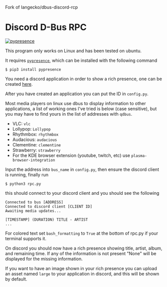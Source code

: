 Fork of Iangecko/dbus-discord-rcp

# Discord D-Bus RPC
[![pypresence](https://img.shields.io/badge/using-pypresence-00bb88.svg?style=for-the-badge&logo=discord&logoWidth=20)](https://github.com/qwertyquerty/pypresence)

This program only works on Linux and has been tested on ubuntu.

It requires [`pypresence`](https://pypi.org/project/pypresence/), which can be installed with the following command
```
$ pip3 install pypresence
```

You need a discord application in order to show a rich presence, one can be created [here](https://discord.com/developers/applications).

After you have created an application you can put the ID in `config.py`.

Most media players on linux use dbus to display information to other applications, a list of working ones I've tried is below (case sensitive), but you may have to find yours in the list of addresses with `qdbus`.

* VLC: `vlc`
* Lollypop: `Lollypop`
* Rhythmbox: `rhythmbox`
* Audacious: `audacious`
* Clementine: `clementine`
* Strawberry: `strawberry`
* For the KDE browser extension (youtube, twitch, etc) use `plasma-browser-integration`

Input the address into `bus_name` in `config.py`, then ensure the discord client is running, finally run 
```
$ python3 rpc.py
```
this should connect to your discord client and you should see the following
```
Connected to bus [ADDRESS]
Connected to discord client [CLIENT ID]
Awaiting media updates...

[TIMESTAMP] (DURATION) TITLE - ARTIST
...
```
For colored text set `bash_formatting` to `True` at the bottom of rpc.py if your terminal supports it.

On discord you should now have a rich presence showing title, artist, album, and remaining time. If any of the information is not present "None" will be displayed for the missing information.

If you want to have an image shown in your rich presence you can upload an asset named `large` to your application in discord, and this will be shown by default.